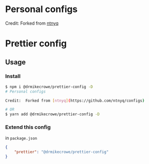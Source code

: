# Personal configs

Credit:  Forked from [ntnyq](https://github.com/ntnyq/configs)

# Prettier config

## Usage

### Install

```bash
$ npm i @drmikecrowe/prettier-config -D
# Personal configs

Credit:  Forked from [ntnyq](https://github.com/ntnyq/configs)

# OR
$ yarn add @drmikecrowe/prettier-config -D
```

### Extend this config

in `package.json`

```json
{
    "prettier": "@drmikecrowe/prettier-config"
}
```
